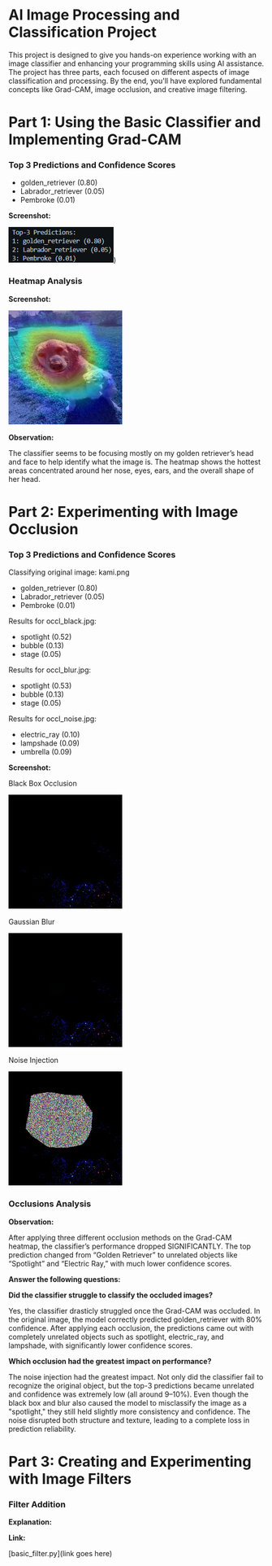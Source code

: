 # AI Image Processing and Classification Project

This project is designed to give you hands-on experience working with an image classifier and enhancing your programming skills using AI assistance. The project has three parts, each focused on different aspects of image classification and processing. By the end, you'll have explored fundamental concepts like Grad-CAM, image occlusion, and creative image filtering.


# Part 1: Using the Basic Classifier and Implementing Grad-CAM


### Top 3 Predictions and Confidence Scores
- golden_retriever (0.80)
- Labrador_retriever (0.05)
- Pembroke (0.01)

**Screenshot:**

![First predictions](image.png))


### Heatmap Analysis

**Screenshot:**

![Heatmap image](gradcam_output.jpg)

**Observation:**

The classifier seems to be focusing mostly on my golden retriever’s head and face to help identify what the image is. The heatmap shows the hottest areas concentrated around her nose, eyes, ears, and the overall shape of her head.


# Part 2: Experimenting with Image Occlusion


### Top 3 Predictions and Confidence Scores

Classifying original image: kami.png
- golden_retriever (0.80)
- Labrador_retriever (0.05)
- Pembroke (0.01)

Results for occl_black.jpg:
- spotlight (0.52)
- bubble (0.13)
- stage (0.05)

Results for occl_blur.jpg:
- spotlight (0.53)
- bubble (0.13)
- stage (0.05)

Results for occl_noise.jpg:
- electric_ray (0.10)
- lampshade (0.09)
- umbrella (0.09)

**Screenshot:**

Black Box Occlusion

![Occluded Image 1](occl_black.jpg)

Gaussian Blur

![Occluded Image 2](occl_blur.jpg)

Noise Injection

![Occluded Image 3](occl_noise.jpg)

### Occlusions Analysis

**Observation:**

After applying three different occlusion methods on the Grad-CAM heatmap, the classifier’s performance dropped SIGNIFICANTLY. The top prediction changed from “Golden Retriever” to unrelated objects like “Spotlight” and “Electric Ray,” with much lower confidence scores.

**Answer the following questions:**

**Did the classifier struggle to classify the occluded images?**

Yes, the classifier drasticly struggled once the Grad-CAM was occluded. In the original image, the model correctly predicted golden_retriever with 80% confidence. After applying each occlusion, the predictions came out with completely unrelated objects such as spotlight, electric_ray, and lampshade, with significantly lower confidence scores.


**Which occlusion had the greatest impact on performance?**

The noise injection had the greatest impact. Not only did the classifier fail to recognize the original object, but the top-3 predictions became unrelated and confidence was extremely low (all around 9–10%). Even though the black box and blur also caused the model to misclassify the image as a "spotlight," they still held slightly more consistency and confidence. The noise disrupted both structure and texture, leading to a complete loss in prediction reliability.


# Part 3: Creating and Experimenting with Image Filters

### Filter Addition
**Explanation:**


**Link:**

[basic_filter.py](link goes here)